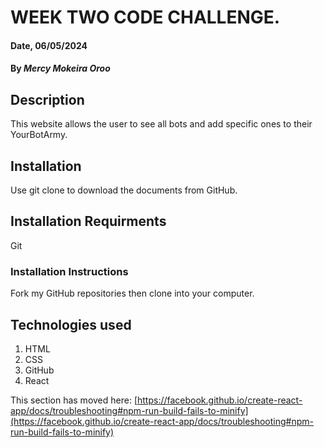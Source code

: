 # WEEK TWO CODE CHALLENGE.
#### Date, 06/05/2024
#### By *Mercy Mokeira Oroo*
## Description
This website allows the user to see all bots and add specific ones to their YourBotArmy.
## Installation
Use git clone to download the documents from GitHub.
## Installation Requirments
Git
### Installation Instructions
Fork my GitHub repositories then clone into your computer.
## Technologies used
1. HTML
1. CSS
1. GitHub
1. React










This section has moved here: [https://facebook.github.io/create-react-app/docs/troubleshooting#npm-run-build-fails-to-minify](https://facebook.github.io/create-react-app/docs/troubleshooting#npm-run-build-fails-to-minify)
